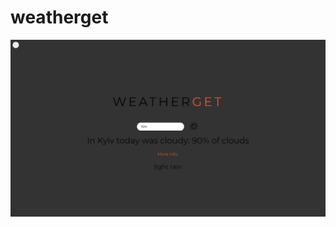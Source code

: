 # weatherget
![иллюстрация к проэкту](https://github.com/ArthurSereda/weatherget/blob/master/photo_2019-12-28_18-25-57.jpg)
